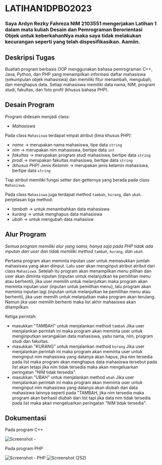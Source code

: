 # LATIHAN1DPBO2023
### Saya Ardyn Rezky Fahreza NIM 2103551 mengerjakan Latihan 1 dalam mata kuliah Desain dan Pemrograman Berorientasi Objek untuk keberkahanNya maka saya tidak melakukan kecurangan seperti yang telah dispesifikasikan. Aamiin.

## Deskripsi Tugas
Buatlah program berbasis OOP menggunakan bahasa pemrograman C++, Java, Python, dan PHP yang menampilkan informasi daftar mahasiswa (sekumpulan objek mahasiswa) dan memiliki fitur menambah, mengubah, dan menghapus data. Setiap mahasiswa memiliki data nama, NIM, program studi, fakultas, dan foto profil (khusus bahasa PHP).

## Desain Program
Program didesain menjadi  class:
* *Mahasiswa*

Pada class `Mahasiswa` terdapat empat atribut (lima khusus PHP):
* *name*                       -> merupakan nama mahasiswa, tipe data `string`
* *nim*                        -> merupakan nim mahasiswa, bertipe data `int`
* *fakultas*                      -> merupakan program studi mahasiswa, bertipe data `string`
* *prodi*                    -> merupakan fakultas mahasiswa, bertipe data `string`
* *(khusus PHP) Jenis Kelamin* -> merupakan jenis kelamin mahasiswa, bertipe data `string`

Tiap atribut memiliki fungsi setter dan getternya yang berada pada class `Mahasiswa`.

Pada class `Mahasiswa` juga terdapat method `tambah`, `kurang`, dan `ubah`.
penjelasan tiga method:
* *tambah*    -> untuk menambahkan data mahasiswa
* *kurang*    -> untuk menghapus data mahasiswa
* *ubah*      -> untuk mengubah data mahasisw

## Alur Program
*Semua program memiliki alur yang sama, hanya saja pada PHP tidak ada inputan dari user dan tidak memiliki method `tambah`, `kurang`, dan `ubah`.*

Pertama program akan meminta inputan user untuk memasukkan jumlah mahasiswa yang akan diinput.
Lalu user akan menginput atribut atribut dari class `Mahasiswa`.
Setelah itu program akan menampilkan menu pilihan dan user akan diminta inputan (inputan untuk melanjutkan ke pemilihan menu atau berhenti), jika user memilih untuk melanjutkan maka program akan meminta inputan user (inputan untuk pemilihan menu), lalu program akan meminta inputan lagi (inputan untuk melanjutkan ke pemilihan menu atau berhenti), jika user memilh untuk melanjutkan maka program akan terulang. Namun jika user memilih berhenti maka list akhir mahasiswa akan ditampilkan.

Ketiga perintah:
* masukkan "TAMBAH" untuk menjalankan method `tambah`
Jika user menjalankan perintah ini maka program akan meminta user untuk menginputkan serangakian data mahasiswa, yaitu nama, nim, program studi dan fakultas. 
* masukkan "KURANG" untuk menjalankan method `kurang`
Jika user menjalankan perintah ini maka program akan meminta user untuk menginput nim mahasiswa yang datanya akan hapus, jika nim tersedia pada list maka program akan menghapus data mahasiswa tersebut pada list akan tetapi jika nim tidak tersedia maka akan mengeluarkan peringatan "NIM tidak tersedia".
* masukkan "UBAH" untuk menjalankan method `ubah`
Jika user menjalankan perintah ini maka program akan meminta user untuk menginput nim mahasiswa yang datanya akan diubah dan data mahasiswa lainnya seperti pada "TAMBAH, jika nim tersedia maka program akan berhasil diubah dari list tapi jika data nim tidak tersedia pada list maka akan mengeluarkan peringatan "NIM tidak tersedia".

## Dokumentasi
Pada program C++

![Screenshot - ](https://user-images.githubusercontent.com/100757455/218741007-c48a166d-69b4-4b1d-8e28-e2dee638c94e.png)

Pada program PHP

![Screenshot - PHP](https://user-images.githubusercontent.com/100757455/218741121-b612de8e-c9cb-4260-baa4-9129cb16dbc1.png)
![Screenshot (252)](https://user-images.githubusercontent.com/100757455/218745954-b53de77c-c702-4d54-9353-2c0939ca024c.png)
